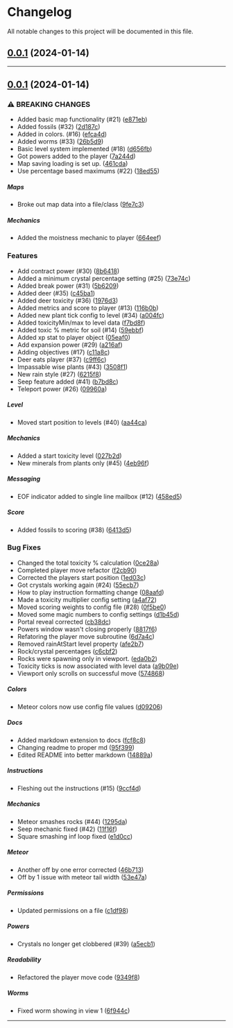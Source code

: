 <!--- BEGIN HEADER -->
# Changelog

All notable changes to this project will be documented in this file.
<!--- END HEADER -->

## [0.0.1](https://github.com/fdask/cli-game/compare/0.0.0...v0.0.1) (2024-01-14)


---

## [0.0.1](https://github.com/fdask/cli-game/compare/0.0.0...v0.0.1) (2024-01-14)

### ⚠ BREAKING CHANGES

* Added basic map functionality (#21) ([e871eb](https://github.com/fdask/cli-game/commit/e871eb2ce982f755f304ff1d7bfef5208f74d47f))
* Added fossils (#32) ([2d187c](https://github.com/fdask/cli-game/commit/2d187c7c6c3892f94e42a38b4ff8fd2f56ab413c))
* Added in colors. (#16) ([efca4d](https://github.com/fdask/cli-game/commit/efca4d4f8e84bebfa2064fbfc88c4822e2d1c45f))
* Added worms (#33) ([26b5d9](https://github.com/fdask/cli-game/commit/26b5d99d4be1d84396207cbab261cef7b659a5d2))
* Basic level system implemented (#18) ([d656fb](https://github.com/fdask/cli-game/commit/d656fbcb2b2a1079b6b7cd8e29477c3ffce76602))
* Got powers added to the player ([7a244d](https://github.com/fdask/cli-game/commit/7a244dd1e6faf68d53961e7f3dc398d68254ef2a))
* Map saving loading is set up. ([461cda](https://github.com/fdask/cli-game/commit/461cdaa71ab28a01a5a676a58e5208656cd089ab))
* Use percentage based maximums (#22) ([18ed55](https://github.com/fdask/cli-game/commit/18ed552ad12d43cdd1116b10ad17dc7e8683fc71))

##### Maps

* Broke out map data into a file/class ([9fe7c3](https://github.com/fdask/cli-game/commit/9fe7c38ec24d7ade56e1f73c3d065b4c8a6d7c9a))

##### Mechanics

* Added the moistness mechanic to player ([664eef](https://github.com/fdask/cli-game/commit/664eef1897792edbe03ba18e07c6e1da57f33253))

### Features

* Add contract power (#30) ([8b6418](https://github.com/fdask/cli-game/commit/8b641815b48c073384d3f9d5b8a4f055d6683d85))
* Added a minimum crystal percentage setting (#25) ([73e74c](https://github.com/fdask/cli-game/commit/73e74ca8bd9bd512f84c63d4c58afd3cd40bdad7))
* Added break power (#31) ([5b6209](https://github.com/fdask/cli-game/commit/5b62091b985c063cf4e238eeda27ae4b7f44a24a))
* Added deer (#35) ([c45ba1](https://github.com/fdask/cli-game/commit/c45ba1e87c006334b5caf2b14bae992760c7a84f))
* Added deer toxicity (#36) ([1976d3](https://github.com/fdask/cli-game/commit/1976d33d8871aef8ec040d2c80b875f8b1b30c4b))
* Added metrics and score to player (#13) ([116b0b](https://github.com/fdask/cli-game/commit/116b0b665ad1d83af48ceff10e0e5cbc6a20fe31))
* Added new plant tick config to level (#34) ([a004fc](https://github.com/fdask/cli-game/commit/a004fc27e1183fe4562ba6dc3b78b5aa79fde453))
* Added toxicityMin/max to level data ([f7bd8f](https://github.com/fdask/cli-game/commit/f7bd8fb36ed03b022d21cd6fa983c7ca6de9026f))
* Added toxic % metric for soil (#14) ([59ebbf](https://github.com/fdask/cli-game/commit/59ebbf4067d1b721c844b03f20539ef7e13f32fa))
* Added xp stat to player object ([05eaf0](https://github.com/fdask/cli-game/commit/05eaf0ac9b4aa9931248ea19497f6ee7648a2686))
* Add expansion power (#29) ([a216af](https://github.com/fdask/cli-game/commit/a216af270f7f0e4f31ddd473de166ba93b91454b))
* Adding objectives (#17) ([c11a8c](https://github.com/fdask/cli-game/commit/c11a8c95a70ec547e2cfaa5b241c56615acaf247))
* Deer eats player (#37) ([c9ff6c](https://github.com/fdask/cli-game/commit/c9ff6cd68a09196bfec7944a8eebeaa0cbf09738))
* Impassable wise plants (#43) ([3508f1](https://github.com/fdask/cli-game/commit/3508f168582e2a4b9ea858d040ad1d22088a607f))
* New rain style (#27) ([6215f8](https://github.com/fdask/cli-game/commit/6215f8861e154e3b1ddf5cca3a2a5d408cf52f02))
* Seep feature added (#41) ([b7bd8c](https://github.com/fdask/cli-game/commit/b7bd8c4dd402ddb302b3f79b156031cf02b903ed))
* Teleport power (#26) ([09960a](https://github.com/fdask/cli-game/commit/09960adf26eb55688320002e2948c000b8dddb58))

##### Level

* Moved start position to levels (#40) ([aa44ca](https://github.com/fdask/cli-game/commit/aa44ca7870fafed22e40577b0cdfb96462acbb8c))

##### Mechanics

* Added a start toxicity level ([027b2d](https://github.com/fdask/cli-game/commit/027b2d7290acd2dd01c26d5fd138cbafe1330384))
* New minerals from plants only (#45) ([4eb96f](https://github.com/fdask/cli-game/commit/4eb96f843bc47b0f286810813c3048781c081c9c))

##### Messaging

* EOF indicator added to single line mailbox (#12) ([458ed5](https://github.com/fdask/cli-game/commit/458ed5503f26792faaf013e3b5b43278b4adfa97))

##### Score

* Added fossils to scoring (#38) ([6413d5](https://github.com/fdask/cli-game/commit/6413d57e26431479cb7a1fb61b0bad5f72405e1a))

### Bug Fixes

* Changed the total toxicity % calculation ([0ce28a](https://github.com/fdask/cli-game/commit/0ce28aefe3d77aa37fc68304344ae83f8baa252a))
* Completed player move refactor ([f2cb90](https://github.com/fdask/cli-game/commit/f2cb90e620b8201c74a641287da91858280295cc))
* Corrected the players start position ([1ed03c](https://github.com/fdask/cli-game/commit/1ed03c89fa6a1d3d9bf12ccdf3a6dd299ad6d4ae))
* Got crystals working again (#24) ([55ecb7](https://github.com/fdask/cli-game/commit/55ecb707b991469b3083dc8e7c83427c980de430))
* How to play instruction formatting change ([08aafd](https://github.com/fdask/cli-game/commit/08aafd7ad7fdc51b3282a12b1140f6ce5f97c67d))
* Made a toxicity multiplier config setting ([a4af72](https://github.com/fdask/cli-game/commit/a4af72423bd877b78f773d51aff512cfe6098916))
* Moved scoring weights to config file (#28) ([0f5be0](https://github.com/fdask/cli-game/commit/0f5be06c1b3ec577feff71c152418507a36d8ed0))
* Moved some magic numbers to config settings ([d1b45d](https://github.com/fdask/cli-game/commit/d1b45d8df0381837277dabc10059a982ff7bdb31))
* Portal reveal corrected ([cb38dc](https://github.com/fdask/cli-game/commit/cb38dcca20be1e97c126d26c7ed3e09e4a6f6f5c))
* Powers window wasn't closing properly ([8817f6](https://github.com/fdask/cli-game/commit/8817f6ccbc198263e4158e5973a3495392d69b26))
* Refatoring the player move subroutine ([6d7a4c](https://github.com/fdask/cli-game/commit/6d7a4cd1827f1e8de9721241b15953ae88429654))
* Removed rainAtStart level property ([afe2b7](https://github.com/fdask/cli-game/commit/afe2b7bc5a6eee8c53001426ad29f7718736bbc4))
* Rock/crystal percentages ([c6cbf2](https://github.com/fdask/cli-game/commit/c6cbf279384a7460780e4e3b71f0a5f4316a7ec5))
* Rocks were spawning only in viewport. ([eda0b2](https://github.com/fdask/cli-game/commit/eda0b2301841c3ff1b5d88dd0b73c077334d7168))
* Toxicity ticks is now associated with level data ([a9b09e](https://github.com/fdask/cli-game/commit/a9b09ea16289af9358ba0ccaebde07b0225403df))
* Viewport only scrolls on successful move ([574868](https://github.com/fdask/cli-game/commit/57486831469042d8546840edf713fcaf71e2a973))

##### Colors

* Meteor colors now use config file values ([d09206](https://github.com/fdask/cli-game/commit/d0920683eba9fb4c42af502a513f92d636ad111b))

##### Docs

* Added markdown extension to docs ([fcf8c8](https://github.com/fdask/cli-game/commit/fcf8c832b60845267ba0bf2e91ba535860226709))
* Changing readme to proper md ([95f399](https://github.com/fdask/cli-game/commit/95f399cebcb8c2c6819390a5a65cbd8a15587712))
* Edited README into better markdown ([14889a](https://github.com/fdask/cli-game/commit/14889ab5e22620b37083b49f0bc942aa7ff255d3))

##### Instructions

* Fleshing out the instructions (#15) ([9ccf4d](https://github.com/fdask/cli-game/commit/9ccf4d9e32b3b2bb225dc9e4d67aa5a581c0a500))

##### Mechanics

* Meteor smashes rocks (#44) ([1295da](https://github.com/fdask/cli-game/commit/1295dab27bb3dceae7ec25aeab40be427a7f4b7a))
* Seep mechanic fixed (#42) ([11f16f](https://github.com/fdask/cli-game/commit/11f16ff9aae55372b5091986257d806c08b01b91))
* Square smashing inf loop fixed ([e1d0cc](https://github.com/fdask/cli-game/commit/e1d0cc0bfc57596f3cb15df933eb4f2fbf01f907))

##### Meteor

* Another off by one error corrected ([46b713](https://github.com/fdask/cli-game/commit/46b713b964e7f02decc6774676181f857bbd1fc1))
* Off by 1 issue with meteor tail width ([53e47a](https://github.com/fdask/cli-game/commit/53e47a8100e65269e889cd6155732fb2e4be4e5c))

##### Permissions

* Updated permissions on a file ([c1df98](https://github.com/fdask/cli-game/commit/c1df9856e478116c765270931f1bc794a0257454))

##### Powers

* Crystals no longer get clobbered (#39) ([a5ecb1](https://github.com/fdask/cli-game/commit/a5ecb16db571f472af28ee74af43884c26cdf601))

##### Readability

* Refactored the player move code ([9349f8](https://github.com/fdask/cli-game/commit/9349f856ddcf54622dcf610f19e4449badb519ed))

##### Worms

* Fixed worm showing in view 1 ([6f944c](https://github.com/fdask/cli-game/commit/6f944cb9f70cc04144d5836cc843b4d409373646))


---


